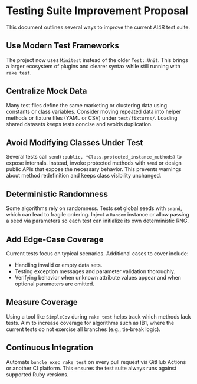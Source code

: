 # Testing Suite Improvement Proposal

This document outlines several ways to improve the current AI4R test suite.

## Use Modern Test Frameworks

The project now uses `Minitest` instead of the older `Test::Unit`. This brings a larger ecosystem of plugins and clearer syntax while still running with `rake test`.

## Centralize Mock Data

Many test files define the same marketing or clustering data using constants or class variables. Consider moving repeated data into helper methods or fixture files (YAML or CSV) under `test/fixtures/`. Loading shared datasets keeps tests concise and avoids duplication.

## Avoid Modifying Classes Under Test

Several tests call `send(:public, *Class.protected_instance_methods)` to expose internals. Instead, invoke protected methods with `send` or design public APIs that expose the necessary behavior. This prevents warnings about method redefinition and keeps class visibility unchanged.

## Deterministic Randomness

Some algorithms rely on randomness. Tests set global seeds with `srand`, which can lead to fragile ordering. Inject a `Random` instance or allow passing a seed via parameters so each test can initialize its own deterministic RNG.

## Add Edge‑Case Coverage

Current tests focus on typical scenarios. Additional cases to cover include:

- Handling invalid or empty data sets.
- Testing exception messages and parameter validation thoroughly.
- Verifying behavior when unknown attribute values appear and when optional parameters are omitted.

## Measure Coverage

Using a tool like `SimpleCov` during `rake test` helps track which methods lack tests. Aim to increase coverage for algorithms such as IB1, where the current tests do not exercise all branches (e.g., tie‑break logic).

## Continuous Integration

Automate `bundle exec rake test` on every pull request via GitHub Actions or another CI platform. This ensures the test suite always runs against supported Ruby versions.

